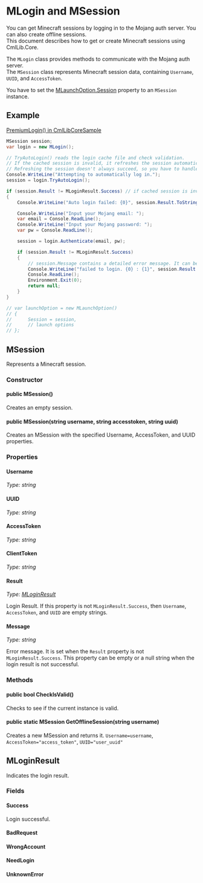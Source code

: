 # MLogin and MSession
You can get Minecraft sessions by logging in to the Mojang auth server. You can also create offline sessions.  
This document describes how to get or create Minecraft sessions using CmlLib.Core. 

The `MLogin` class provides methods to communicate with the Mojang auth server.  
The `MSession` class represents Minecraft session data, containing `Username`, `UUID`, and `AccessToken`. 

You have to set the [MLaunchOption.Session](https://github.com/AlphaBs/CmlLib.Core/wiki/MLaunchOption#session) property to an `MSession` instance.

## Example

[PremiumLogin() in CmlLibCoreSample](https://github.com/AlphaBs/CmlLib.Core/blob/master/CmlLibCoreSample/Program.cs)

```csharp
MSession session;
var login = new MLogin();

// TryAutoLogin() reads the login cache file and check validation.
// If the cached session is invalid, it refreshes the session automatically.
// Refreshing the session doesn't always succeed, so you have to handle this.
Console.WriteLine("Attempting to automatically log in.");
session = login.TryAutoLogin();

if (session.Result != MLoginResult.Success) // if cached session is invalid and failed to refresh token
{
    Console.WriteLine("Auto login failed: {0}", session.Result.ToString());

    Console.WriteLine("Input your Mojang email: ");
    var email = Console.ReadLine();
    Console.WriteLine("Input your Mojang password: ");
    var pw = Console.ReadLine();

    session = login.Authenticate(email, pw);

    if (session.Result != MLoginResult.Success)
    {
        // session.Message contains a detailed error message. It can be null or an empty string.
        Console.WriteLine("failed to login. {0} : {1}", session.Result.ToString(), session.Message);
        Console.ReadLine();
        Environment.Exit(0);
        return null;
    }
}

// var launchOption = new MLaunchOption()
// {
//      Session = session,
//      // launch options
// };
```

## MSession

Represents a Minecraft session. 

### Constructor

#### public MSession()

Creates an empty session.

#### public MSession(string username, string accesstoken, string uuid)

Creates an MSession with the specified Username, AccessToken, and UUID properties.

### Properties

#### Username
*Type: string*

#### UUID
*Type: string*

#### AccessToken
*Type: string*

#### ClientToken
*Type: string*

#### Result
*Type: [MLoginResult](#MLoginResult)*

Login Result. If this property is not `MLoginResult.Success`, then `Username`, `AccessToken`, and `UUID` are empty strings.

#### Message
*Type: string*

Error message. It is set when the `Result` property is not `MLoginResult.Success`. This property can be empty or a null string when the login result is not successful.

### Methods

#### public bool CheckIsValid()
Checks to see if the current instance is valid.

#### public static MSession GetOfflineSession(string username)
Creates a new MSession and returns it. 
`Username=username`, `AccessToken="access_token"`, `UUID="user_uuid"`

## MLoginResult

Indicates the login result.

### Fields

#### Success

Login successful.

#### BadRequest

#### WrongAccount

#### NeedLogin

#### UnknownError
